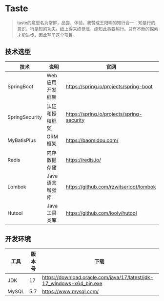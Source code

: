 # Taste
> taste的意思名为常鲜，品尝，体验。我赞成王阳明的知行合一：知是行的意识，行是知的功夫。纸上得来终觉浅，绝知此事要躬行。只有不断的探索才能进步，因此写了这个项目。
> 

## 技术选型

| 技术 | 说明 | 官网 |
| --- | --- | --- |
| SpringBoot | Web应用开发框架 | https://spring.io/projects/spring-boot |
| SpringSecurity | 认证和授权框架 | https://spring.io/projects/spring-security |
| MyBatisPlus | ORM框架 | https://baomidou.com/ |
| Redis | 内存数据存储 | https://redis.io/ |
| Lombok | Java语言增强库 | https://github.com/rzwitserloot/lombok |
| Hutool | Java工具类库 | https://github.com/looly/hutool |

## 开发环境

| 工具    | 版本号 | 下载 |
|-------| --- | --- |
| JDK   | 17 | https://download.oracle.com/java/17/latest/jdk-17_windows-x64_bin.exe |
| MySQL | 5.7 | https://www.mysql.com/ |
